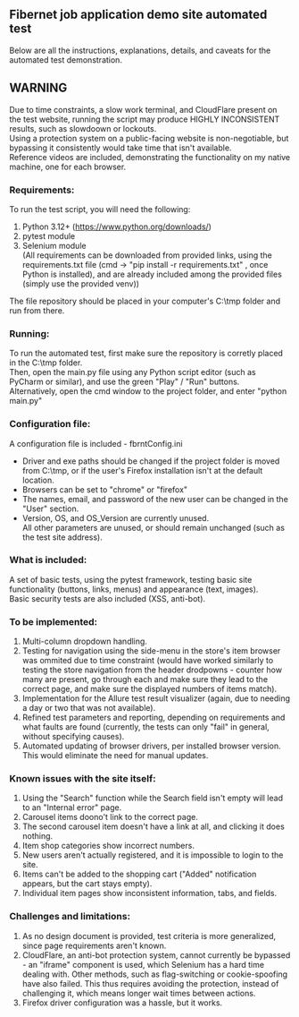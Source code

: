 ## Fibernet job application demo site automated test
Below are all the instructions, explanations, details, and caveats for the automated test demonstration.  

## WARNING
Due to time constraints, a slow work terminal, and CloudFlare present on the test website, running the script may produce HIGHLY INCONSISTENT results, such as slowdoown or lockouts.  
Using a protection system on a public-facing website is non-negotiable, but bypassing it consistently would take time that isn't available.  
Reference videos are included, demonstrating the functionality on my native machine, one for each browser.  

### Requirements:
To run the test script, you will need the following:  
1. Python 3.12+ (https://www.python.org/downloads/)  
2. pytest module  
3. Selenium module  
(All requirements can be downloaded from provided links, using the requirements.txt file (cmd -> "pip install -r requirements.txt" , once Python is installed), and are already included among the provided files (simply use the provided venv))  

The file repository should be placed in your computer's C:\tmp folder and run from there.

### Running:
To run the automated test, first make sure the repository is corretly placed in the C:\tmp folder.  
Then, open the main.py file using any Python script editor (such as PyCharm or similar), and use the green "Play" / "Run" buttons.  
Alternatively, open the cmd window to the project folder, and enter "python main.py"  

### Configuration file:
A configuration file is included - fbrntConfig.ini  
- Driver and exe paths should be changed if the project folder is moved from C:\tmp, or if the user's Firefox installation isn't at the default location.  
- Browsers can be set to "chrome" or "firefox"  
- The names, email, and password of the new user can be changed in the "User" section.  
- Version, OS, and OS_Version are currently unused.  
All other parameters are unused, or should remain unchanged (such as the test site address).  

### What is included:
A set of basic tests, using the pytest framework, testing basic site functionality (buttons, links, menus) and appearance (text, images).  
Basic security tests are also included (XSS, anti-bot).   

### To be implemented:
1. Multi-column dropdown handling.
2. Testing for navigation using the side-menu in the store's item browser was ommited due to time constraint (would have worked similarly to testing the store navigation from the header drodpowns - counter how many are present, go through each and make sure they lead to the correct page, and make sure the displayed numbers of items match).   
3. Implementation for the Allure test result visualizer (again, due to needing a day or two that was not available).  
4. Refined test parameters and reporting, depending on requirements and what faults are found (currently, the tests can only "fail" in general, without specifying causes).  
5. Automated updating of browser drivers, per installed browser version. This would eliminate the need for manual updates.  

### Known issues with the site itself:
1. Using the "Search" function while the Search field isn't empty will lead to an "Internal error" page.  
2. Carousel items doono't link to the correct page.  
3. The second carousel item doesn't have a link at all, and clicking it does nothing.  
4. Item shop categories show incorrect numbers.  
5. New users aren't actually registered, and it is impossible to login to the site.  
6. Items can't be added to the shopping cart ("Added" notification appears, but the cart stays empty).  
7. Individual item pages show inconsistent information, tabs, and fields.  

### Challenges and limitations:
1. As no design document is provided, test criteria is more generalized, since page requirements aren't known.  
2. CloudFlare, an anti-bot protection system, cannot currently be bypassed - an "iframe" component is used, which Selenium has a hard time dealing with. Other methods, such as flag-switching or cookie-spoofing have also failed. This thus requires avoiding the protection, instead of challenging it, which means longer wait times between actions.  
3. Firefox driver configuration was a hassle, but it works.  

